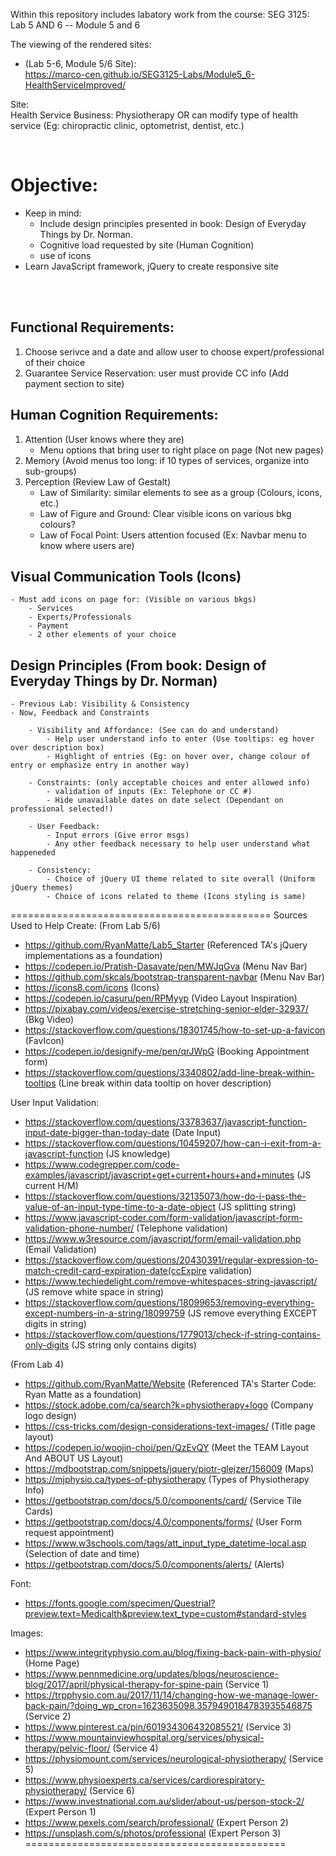 Within this repository includes labatory work from the course: SEG 3125: Lab 5 AND 6 -- Module 5 and 6

The viewing of the rendered sites:
* (Lab 5-6, Module 5/6 Site): <br>
https://marco-cen.github.io/SEG3125-Labs/Module5_6-HealthServiceImproved/

Site: <br> Health Service Business: Physiotherapy OR can modify type of health service (Eg: chiropractic clinic, optometrist, dentist, etc.)

<br>

# Objective:
- Keep in mind:
    - Include design principles presented in book: Design of Everyday Things by Dr. Norman.
    - Cognitive load requested by site (Human Cognition)
    - use of icons 
- Learn JavaScript framework, jQuery to create responsive site

<br> <br>

## Functional Requirements:
1) Choose serivce and a date and allow user to choose expert/professional of their choice
2) Guarantee Service Reservation: user must provide CC info (Add payment section to site)

## Human Cognition Requirements:
1) Attention (User knows where they are)
    - Menu options that bring user to right place on page (Not new pages)
2) Memory (Avoid menus too long: if 10 types of services, organize into sub-groups)
3) Perception (Review Law of Gestalt)
    - Law of Similarity: similar elements to see as a group (Colours, icons, etc.)
    - Law of Figure and Ground: Clear visible icons on various bkg colours?
    - Law of Focal Point: Users attention focused (Ex: Navbar menu to know where users are)

## Visual Communication Tools (Icons)
    - Must add icons on page for: (Visible on various bkgs)
        - Services 
        - Experts/Professionals
        - Payment
        - 2 other elements of your choice

## Design Principles (From book: Design of Everyday Things by Dr. Norman)
    - Previous Lab: Visibility & Consistency
    - Now, Feedback and Constraints

        - Visibility and Affordance: (See can do and understand)
            - Help user understand info to enter (Use tooltips: eg hover over description box)
            - Highlight of entries (Eg: on hover over, change colour of entry or emphasize entry in another way)

        - Constraints: (only acceptable choices and enter allowed info)
            - validation of inputs (Ex: Telephone or CC #)
            - Hide unavailable dates on date select (Dependant on professional selected!)

        - User Feedback:
            - Input errors (Give error msgs)
            - Any other feedback necessary to help user understand what happeneded

        - Consistency:
            - Choice of jQuery UI theme related to site overall (Uniform jQuery themes)
            - Choice of icons related to theme (Icons styling is same)




=============================================
Sources Used to Help Create:
(From Lab 5/6)
- https://github.com/RyanMatte/Lab5_Starter (Referenced TA's jQuery implementations as a foundation)
- https://codepen.io/Pratish-Dasavate/pen/MWJqGva (Menu Nav Bar)
- https://github.com/skcals/bootstrap-transparent-navbar (Menu Nav Bar)
- https://icons8.com/icons (Icons)
- https://codepen.io/casuru/pen/RPMyyp (Video Layout Inspiration)
- https://pixabay.com/videos/exercise-stretching-senior-elder-32937/ (Bkg Video)
- https://stackoverflow.com/questions/18301745/how-to-set-up-a-favicon (FavIcon)
- https://codepen.io/designify-me/pen/qrJWpG (Booking Appointment form)
- https://stackoverflow.com/questions/3340802/add-line-break-within-tooltips (Line break within data tooltip on hover description)

User Input Validation:
- https://stackoverflow.com/questions/33783637/javascript-function-input-date-bigger-than-today-date (Date Input)
- https://stackoverflow.com/questions/10459207/how-can-i-exit-from-a-javascript-function (JS knowledge)
- https://www.codegrepper.com/code-examples/javascript/javascript+get+current+hours+and+minutes (JS current H/M)
- https://stackoverflow.com/questions/32135073/how-do-i-pass-the-value-of-an-input-type-time-to-a-date-object (JS splitting string)
- https://www.javascript-coder.com/form-validation/javascript-form-validation-phone-number/ (Telephone validation)
- https://www.w3resource.com/javascript/form/email-validation.php (Email Validation)
- https://stackoverflow.com/questions/20430391/regular-expression-to-match-credit-card-expiration-date(ccExpire validation)
- https://www.techiedelight.com/remove-whitespaces-string-javascript/ (JS remove white space in string)
- https://stackoverflow.com/questions/18099653/removing-everything-except-numbers-in-a-string/18099759 (JS remove everything EXCEPT digits in string)
- https://stackoverflow.com/questions/1779013/check-if-string-contains-only-digits (JS string only contains digits)

(From Lab 4)
- https://github.com/RyanMatte/Website (Referenced TA's Starter Code: Ryan Matte as a foundation)
- https://stock.adobe.com/ca/search?k=physiotherapy+logo (Company logo design)
- https://css-tricks.com/design-considerations-text-images/ (Title page layout)
- https://codepen.io/woojin-choi/pen/QzEvQY (Meet the TEAM Layout And ABOUT US Layout)
- https://mdbootstrap.com/snippets/jquery/piotr-glejzer/156009 (Maps)
- https://mjphysio.ca/types-of-physiotherapy (Types of Physiotherapy Info)
- https://getbootstrap.com/docs/5.0/components/card/ (Service Tile Cards)
- https://getbootstrap.com/docs/4.0/components/forms/ (User Form request appointment)
- https://www.w3schools.com/tags/att_input_type_datetime-local.asp (Selection of date and time)
- https://getbootstrap.com/docs/5.0/components/alerts/ (Alerts)

Font:
- https://fonts.google.com/specimen/Questrial?preview.text=Medicalth&preview.text_type=custom#standard-styles 

Images:
- https://www.integrityphysio.com.au/blog/fixing-back-pain-with-physio/  (Home Page)
- https://www.pennmedicine.org/updates/blogs/neuroscience-blog/2017/april/physical-therapy-for-spine-pain  (Service 1)
- https://trpphysio.com.au/2017/11/14/changing-how-we-manage-lower-back-pain/?doing_wp_cron=1623635098.3579490184783935546875 (Service 2)
- https://www.pinterest.ca/pin/601934306432085521/ (Service 3)
- https://www.mountainviewhospital.org/services/physical-therapy/pelvic-floor/ (Service 4)
- https://physiomount.com/services/neurological-physiotherapy/ (Service 5)
- https://www.physioexperts.ca/services/cardiorespiratory-physiotherapy/ (Service 6)
- https://www.investnational.com.au/slider/about-us/person-stock-2/ (Expert Person 1)
- https://www.pexels.com/search/professional/ (Expert Person 2)
- https://unsplash.com/s/photos/professional (Expert Person 3)
=============================================
